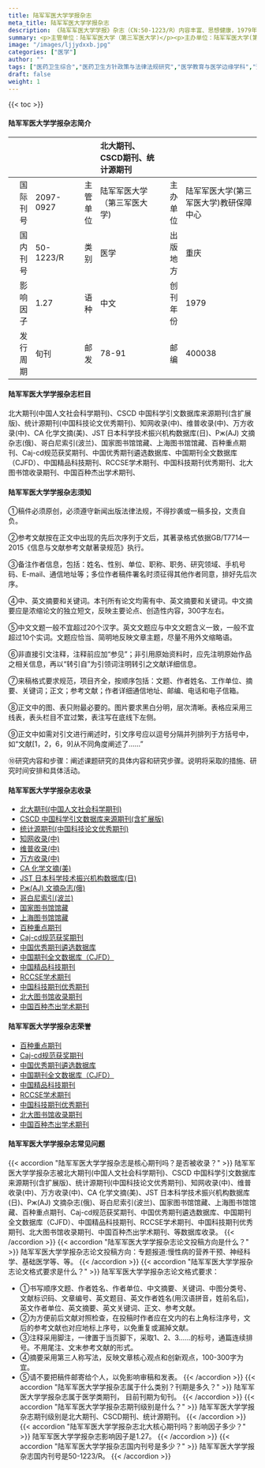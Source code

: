 ```yaml
---
title: 陆军军医大学学报杂志
meta_title: 陆军军医大学学报杂志
description: 《陆军军医大学学报》杂志（CN:50-1223/R）内容丰富、思想健康，1979年创刊，目前以旬刊形式发行，刊物对外积极扩大宣传，致力于提高杂志质量与影响。它是一份具有深厚学术背景和广泛影响力的医学期刊，该杂志自创刊以来，一直致力于推动军事特色医学的发展，展示军医大学的研究成果，为国内外医学界提供了重要的学术交流平台。 《陆军军医大学学报》主要涵盖了军事医学、基础医学、临床医学、药学、公共卫生与预防医学、检验医学、生物医学工程、神经科学、医学和军事心理学等多个学科领域。其栏目设置丰富多样，包括专家论坛、论著、研究快报、特别报道和学术沙龙等，旨在为读者提供全面、深入的学术信息。它的办刊宗旨是展示军事特色医学成就的窗口，创造一流军医大学品牌的途径，培育前沿领域创新人才的园地，交流生命科学学术信息的平台。它不仅推动了军事医学的发展，也为我国医学事业的进步做出了重要贡献。
summary: <p>主管单位：陆军军医大学（第三军医大学)</p><p>主办单位：陆军军医大学(第三军医大学)教研保障中心</p><p>发行级别：北大期刊、CSCD期刊、统计源期刊</p><p>发行周期：旬刊</p>
image: "/images/ljjydxxb.jpg"
categories: ["医学"]
author: ""
tags: ["医药卫生综合","医药卫生方针政策与法律法规研究","医学教育与医学边缘学科","预防医学与卫生学","中医学","中药学","中西医结合","基础医学","临床医学","感染性疾病及传染病","心血管系统疾病","呼吸系统疾病","消化系统疾病","内分泌腺及全身性疾病","外科学","泌尿科学","妇产科学","儿科学","神经病学","精神病学","肿瘤学","眼科与耳鼻咽喉科","口腔科学","皮肤病与性病","特种医学","急救医学","军事医学与卫生","药学","生物医学工程",]
draft: false
weight: 1
---
```


{{< toc >}}

#### 陆军军医大学学报杂志简介
|               |                               |               | 北大期刊、CSCD期刊、统计源期刊        |               |                           |
| ------------: | :---------------------------- | ------------: | :---------------------------- | ------------: | :------------------------ |
| 国际刊号      | 2097-0927   | 主管单位      | 陆军军医大学（第三军医大学)     | 主办单位      | 陆军军医大学(第三军医大学)教研保障中心     |
| 国内刊号      | 50-1223/R        | 类别          | 医学       | 出版地方      | 重庆           |
| 影响因子      | 1.27        | 语种          | 中文             | 创刊年份      | 1979    |
| 发行周期      | 旬刊    | 邮发          | 78-91              | 邮编          | 400038      |

#### 陆军军医大学学报杂志栏目
<span>北大期刊(中国人文社会科学期刊)</span>、<span>CSCD 中国科学引文数据库来源期刊(含扩展版)</span>、<span>统计源期刊(中国科技论文优秀期刊)</span>、<span>知网收录(中)</span>、<span>维普收录(中)</span>、<span>万方收录(中)</span>、<span>CA 化学文摘(美)</span>、<span>JST 日本科学技术振兴机构数据库(日)</span>、<span>Pж(AJ) 文摘杂志(俄)</span>、<span>哥白尼索引(波兰)</span>、<span>国家图书馆馆藏</span>、<span>上海图书馆馆藏</span>、<span>百种重点期刊</span>、<span>Caj-cd规范获奖期刊</span>、<span>中国优秀期刊遴选数据库</span>、<span>中国期刊全文数据库（CJFD）</span>、<span>中国精品科技期刊</span>、<span>RCCSE学术期刊</span>、<span>中国科技期刊优秀期刊</span>、<span>北大图书馆收录期刊</span>、<span>中国百种杰出学术期刊</span>、

#### 陆军军医大学学报杂志须知
<p><p>
	①稿件必须原创，必须遵守新闻出版法律法规，不得抄袭或一稿多投，文责自负。
</p><p>
	②参考文献按在正文中出现的先后次序列于文后，其著录格式依据GB/T7714—2015《信息与文献参考文献著录规范》执行。
</p><p>
	③备注作者信息，包括：姓名、性别、单位、职称、职务、研究领域、手机号码、E-mail、通信地址等；多位作者稿件署名时须征得其他作者同意，排好先后次序。
</p><p>
	④中、英文摘要和关键词。本刊所有论文均需有中、英文摘要和关键词。中文摘要应是浓缩论文的独立短文，反映主要论点、创造性内容，300字左右。
</p><p>
	⑤中文文题一般不宜超过20个汉字。英文文题应与中文文题含义一致，一般不宜超过10个实词。文题应恰当、简明地反映文章主题，尽量不用外文缩略语。
</p><p>
	⑥非直接引文注释，注释前应加“参见”；非引用原始资料时，应先注明原始作品之相关信息，再以“转引自”为引领词注明转引之文献详细信息。
</p><p>
	⑦来稿格式要求规范，项目齐全，按顺序包括：文题、作者姓名、工作单位、摘要、关键词；正文；参考文献；作者详细通信地址、邮编、电话和电子信箱。
</p><p>
	⑧正文中的图、表只附最必要的。图片要求黑白分明，层次清晰。表格应采用三线表，表头栏目不宜过繁，表注写在底线下左侧。
</p><p>
	⑨正文中如需对引文进行阐述时，引文序号应以逗号分隔并列排列于方括号中，如“文献[1，2，6，9]从不同角度阐述了……”
</p><p>
	⑩研究内容和步骤：阐述课题研究的具体内容和研究步骤。说明将采取的措施、研究时间安排和具体活动。
</p></p>


#### 陆军军医大学学报杂志收录
<ul>
    <li class="inline-block">
        <a class="bg-theme-light hover:bg-primary dark:bg-darkmode-theme-light dark:hover:bg-darkmode-primary dark:hover:text-dark m-1 block rounded px-3 py-1 hover:text-white" href="#陆军军医大学学报杂志收录">
        北大期刊(中国人文社会科学期刊)
        </a>
    </li>
    <li class="inline-block">
        <a class="bg-theme-light hover:bg-primary dark:bg-darkmode-theme-light dark:hover:bg-darkmode-primary dark:hover:text-dark m-1 block rounded px-3 py-1 hover:text-white" href="#陆军军医大学学报杂志收录">
        CSCD 中国科学引文数据库来源期刊(含扩展版)
        </a>
    </li>
    <li class="inline-block">
        <a class="bg-theme-light hover:bg-primary dark:bg-darkmode-theme-light dark:hover:bg-darkmode-primary dark:hover:text-dark m-1 block rounded px-3 py-1 hover:text-white" href="#陆军军医大学学报杂志收录">
        统计源期刊(中国科技论文优秀期刊)
        </a>
    </li>
    <li class="inline-block">
        <a class="bg-theme-light hover:bg-primary dark:bg-darkmode-theme-light dark:hover:bg-darkmode-primary dark:hover:text-dark m-1 block rounded px-3 py-1 hover:text-white" href="#陆军军医大学学报杂志收录">
        知网收录(中)
        </a>
    </li>
    <li class="inline-block">
        <a class="bg-theme-light hover:bg-primary dark:bg-darkmode-theme-light dark:hover:bg-darkmode-primary dark:hover:text-dark m-1 block rounded px-3 py-1 hover:text-white" href="#陆军军医大学学报杂志收录">
        维普收录(中)
        </a>
    </li>
    <li class="inline-block">
        <a class="bg-theme-light hover:bg-primary dark:bg-darkmode-theme-light dark:hover:bg-darkmode-primary dark:hover:text-dark m-1 block rounded px-3 py-1 hover:text-white" href="#陆军军医大学学报杂志收录">
        万方收录(中)
        </a>
    </li>
    <li class="inline-block">
        <a class="bg-theme-light hover:bg-primary dark:bg-darkmode-theme-light dark:hover:bg-darkmode-primary dark:hover:text-dark m-1 block rounded px-3 py-1 hover:text-white" href="#陆军军医大学学报杂志收录">
        CA 化学文摘(美)
        </a>
    </li>
    <li class="inline-block">
        <a class="bg-theme-light hover:bg-primary dark:bg-darkmode-theme-light dark:hover:bg-darkmode-primary dark:hover:text-dark m-1 block rounded px-3 py-1 hover:text-white" href="#陆军军医大学学报杂志收录">
        JST 日本科学技术振兴机构数据库(日)
        </a>
    </li>
    <li class="inline-block">
        <a class="bg-theme-light hover:bg-primary dark:bg-darkmode-theme-light dark:hover:bg-darkmode-primary dark:hover:text-dark m-1 block rounded px-3 py-1 hover:text-white" href="#陆军军医大学学报杂志收录">
        Pж(AJ) 文摘杂志(俄)
        </a>
    </li>
    <li class="inline-block">
        <a class="bg-theme-light hover:bg-primary dark:bg-darkmode-theme-light dark:hover:bg-darkmode-primary dark:hover:text-dark m-1 block rounded px-3 py-1 hover:text-white" href="#陆军军医大学学报杂志收录">
        哥白尼索引(波兰)
        </a>
    </li>
    <li class="inline-block">
        <a class="bg-theme-light hover:bg-primary dark:bg-darkmode-theme-light dark:hover:bg-darkmode-primary dark:hover:text-dark m-1 block rounded px-3 py-1 hover:text-white" href="#陆军军医大学学报杂志收录">
        国家图书馆馆藏
        </a>
    </li>
    <li class="inline-block">
        <a class="bg-theme-light hover:bg-primary dark:bg-darkmode-theme-light dark:hover:bg-darkmode-primary dark:hover:text-dark m-1 block rounded px-3 py-1 hover:text-white" href="#陆军军医大学学报杂志收录">
        上海图书馆馆藏
        </a>
    </li>
    <li class="inline-block">
        <a class="bg-theme-light hover:bg-primary dark:bg-darkmode-theme-light dark:hover:bg-darkmode-primary dark:hover:text-dark m-1 block rounded px-3 py-1 hover:text-white" href="#陆军军医大学学报杂志收录">
        百种重点期刊
        </a>
    </li>
    <li class="inline-block">
        <a class="bg-theme-light hover:bg-primary dark:bg-darkmode-theme-light dark:hover:bg-darkmode-primary dark:hover:text-dark m-1 block rounded px-3 py-1 hover:text-white" href="#陆军军医大学学报杂志收录">
        Caj-cd规范获奖期刊
        </a>
    </li>
    <li class="inline-block">
        <a class="bg-theme-light hover:bg-primary dark:bg-darkmode-theme-light dark:hover:bg-darkmode-primary dark:hover:text-dark m-1 block rounded px-3 py-1 hover:text-white" href="#陆军军医大学学报杂志收录">
        中国优秀期刊遴选数据库
        </a>
    </li>
    <li class="inline-block">
        <a class="bg-theme-light hover:bg-primary dark:bg-darkmode-theme-light dark:hover:bg-darkmode-primary dark:hover:text-dark m-1 block rounded px-3 py-1 hover:text-white" href="#陆军军医大学学报杂志收录">
        中国期刊全文数据库（CJFD）
        </a>
    </li>
    <li class="inline-block">
        <a class="bg-theme-light hover:bg-primary dark:bg-darkmode-theme-light dark:hover:bg-darkmode-primary dark:hover:text-dark m-1 block rounded px-3 py-1 hover:text-white" href="#陆军军医大学学报杂志收录">
        中国精品科技期刊
        </a>
    </li>
    <li class="inline-block">
        <a class="bg-theme-light hover:bg-primary dark:bg-darkmode-theme-light dark:hover:bg-darkmode-primary dark:hover:text-dark m-1 block rounded px-3 py-1 hover:text-white" href="#陆军军医大学学报杂志收录">
        RCCSE学术期刊
        </a>
    </li>
    <li class="inline-block">
        <a class="bg-theme-light hover:bg-primary dark:bg-darkmode-theme-light dark:hover:bg-darkmode-primary dark:hover:text-dark m-1 block rounded px-3 py-1 hover:text-white" href="#陆军军医大学学报杂志收录">
        中国科技期刊优秀期刊
        </a>
    </li>
    <li class="inline-block">
        <a class="bg-theme-light hover:bg-primary dark:bg-darkmode-theme-light dark:hover:bg-darkmode-primary dark:hover:text-dark m-1 block rounded px-3 py-1 hover:text-white" href="#陆军军医大学学报杂志收录">
        北大图书馆收录期刊
        </a>
    </li>
    <li class="inline-block">
        <a class="bg-theme-light hover:bg-primary dark:bg-darkmode-theme-light dark:hover:bg-darkmode-primary dark:hover:text-dark m-1 block rounded px-3 py-1 hover:text-white" href="#陆军军医大学学报杂志收录">
        中国百种杰出学术期刊
        </a>
    </li>
</ul>



#### 陆军军医大学学报杂志荣誉
<ul>
    <li class="inline-block">
        <a class="bg-theme-light hover:bg-primary dark:bg-darkmode-theme-light dark:hover:bg-darkmode-primary dark:hover:text-dark m-1 block rounded px-3 py-1 hover:text-white" href="#陆军军医大学学报杂志荣誉">
        百种重点期刊
        </a>
    </li>
    <li class="inline-block">
        <a class="bg-theme-light hover:bg-primary dark:bg-darkmode-theme-light dark:hover:bg-darkmode-primary dark:hover:text-dark m-1 block rounded px-3 py-1 hover:text-white" href="#陆军军医大学学报杂志荣誉">
        Caj-cd规范获奖期刊
        </a>
    </li>
    <li class="inline-block">
        <a class="bg-theme-light hover:bg-primary dark:bg-darkmode-theme-light dark:hover:bg-darkmode-primary dark:hover:text-dark m-1 block rounded px-3 py-1 hover:text-white" href="#陆军军医大学学报杂志荣誉">
        中国优秀期刊遴选数据库
        </a>
    </li>
    <li class="inline-block">
        <a class="bg-theme-light hover:bg-primary dark:bg-darkmode-theme-light dark:hover:bg-darkmode-primary dark:hover:text-dark m-1 block rounded px-3 py-1 hover:text-white" href="#陆军军医大学学报杂志荣誉">
        中国期刊全文数据库（CJFD）
        </a>
    </li>
    <li class="inline-block">
        <a class="bg-theme-light hover:bg-primary dark:bg-darkmode-theme-light dark:hover:bg-darkmode-primary dark:hover:text-dark m-1 block rounded px-3 py-1 hover:text-white" href="#陆军军医大学学报杂志荣誉">
        中国精品科技期刊
        </a>
    </li>
    <li class="inline-block">
        <a class="bg-theme-light hover:bg-primary dark:bg-darkmode-theme-light dark:hover:bg-darkmode-primary dark:hover:text-dark m-1 block rounded px-3 py-1 hover:text-white" href="#陆军军医大学学报杂志荣誉">
        RCCSE学术期刊
        </a>
    </li>
    <li class="inline-block">
        <a class="bg-theme-light hover:bg-primary dark:bg-darkmode-theme-light dark:hover:bg-darkmode-primary dark:hover:text-dark m-1 block rounded px-3 py-1 hover:text-white" href="#陆军军医大学学报杂志荣誉">
        中国科技期刊优秀期刊
        </a>
    </li>
    <li class="inline-block">
        <a class="bg-theme-light hover:bg-primary dark:bg-darkmode-theme-light dark:hover:bg-darkmode-primary dark:hover:text-dark m-1 block rounded px-3 py-1 hover:text-white" href="#陆军军医大学学报杂志荣誉">
        北大图书馆收录期刊
        </a>
    </li>
    <li class="inline-block">
        <a class="bg-theme-light hover:bg-primary dark:bg-darkmode-theme-light dark:hover:bg-darkmode-primary dark:hover:text-dark m-1 block rounded px-3 py-1 hover:text-white" href="#陆军军医大学学报杂志荣誉">
        中国百种杰出学术期刊
        </a>
    </li>
</ul>












#### 陆军军医大学学报杂志常见问题
{{< accordion "陆军军医大学学报杂志是核心期刊吗？是否被收录？" >}}
陆军军医大学学报杂志被北大期刊(中国人文社会科学期刊)、CSCD 中国科学引文数据库来源期刊(含扩展版)、统计源期刊(中国科技论文优秀期刊)、知网收录(中)、维普收录(中)、万方收录(中)、CA 化学文摘(美)、JST 日本科学技术振兴机构数据库(日)、Pж(AJ) 文摘杂志(俄)、哥白尼索引(波兰)、国家图书馆馆藏、上海图书馆馆藏、百种重点期刊、Caj-cd规范获奖期刊、中国优秀期刊遴选数据库、中国期刊全文数据库（CJFD）、中国精品科技期刊、RCCSE学术期刊、中国科技期刊优秀期刊、北大图书馆收录期刊、中国百种杰出学术期刊、等数据库收录。
{{< /accordion >}}
{{< accordion "陆军军医大学学报杂志论文投稿方向是什么？" >}}
陆军军医大学学报杂志论文投稿方向：专题报道:慢性病的营养干预、神经科学、基础医学等、等。
{{< /accordion >}}
{{< accordion "陆军军医大学学报杂志论文格式要求是什么？" >}}
陆军军医大学学报杂志论文格式要求：
- ①书写顺序文题、作者姓名、作者单位、中文摘要、关键词、中图分类号、文献标识码、文章编号、英文题目、英文作者姓名(用汉语拼音，姓前名后)，英文作者单位、英文摘要、英文关键词、正文、参考文献。
- ②为方便前后文献对照检查，在投稿时作者应在文内的右上角标注序号，文后的参考文献也对应地标上序号，以免重复或漏掉文献。
- ③注释采用脚注，一律置于当页脚下，采取1、2、3……的标号，通篇连续排号。不用尾注、文末参考文献的形式。
- ④摘要采用第三人称写法，反映文章核心观点和创新观点，100-300字为宜。
- ⑤请不要把稿件邮寄给个人，以免影响审稿和发表。
{{< /accordion >}}
{{< accordion "陆军军医大学学报杂志属于什么类别？刊期是多久？" >}}
陆军军医大学学报杂志属于医学类期刊， 目前刊期为旬刊。
{{< /accordion >}}
{{< accordion "陆军军医大学学报杂志期刊级别是什么？" >}}
陆军军医大学学报杂志期刊级别是北大期刊、CSCD期刊、统计源期刊。
{{< /accordion >}}
{{< accordion "陆军军医大学学报杂志北大核心期刊吗？影响因子多少？" >}}
陆军军医大学学报杂志影响因子是1.27。
{{< /accordion >}}
{{< accordion "陆军军医大学学报杂志国内刊号是多少？" >}}
陆军军医大学学报杂志国内刊号是50-1223/R。
{{< /accordion >}}
